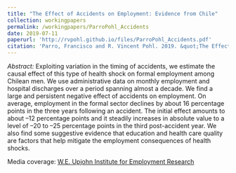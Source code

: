 ```yaml
---
title: "The Effect of Accidents on Employment: Evidence from Chile"
collection: workingpapers
permalink: /workingpapers/ParroPohl_Accidents
date: 2019-07-11
paperurl: 'http://rvpohl.github.io/files/ParroPohl_Accidents.pdf'
citation: 'Parro, Francisco and R. Vincent Pohl. 2019. &quot;The Effect of Accidents on Employment: Evidence from Chile.&quot; Unpublished manuscript.'
---
```

<i>Abstract:</i> Exploiting variation in the timing of accidents, we estimate the causal effect of this type of health shock on formal employment among Chilean men. We use administrative data on monthly employment and hospital discharges over a period spanning almost a decade.  We find a large and persistent negative effect of accidents on employment. On average, employment in the formal sector declines by about 16 percentage points in the three years following an accident. The initial effect amounts to about –12 percentage points and it steadily increases in absolute value to a level of –20 to –25 percentage points in the third post-accident year. We also find some suggestive evidence that education and health care quality are factors that help mitigate the employment consequences of health shocks. 

Media coverage: [W.E. Upjohn Institute for Employment Research](https://www.upjohn.org/research-highlights/education-heads-earning-loss-health-shocks)